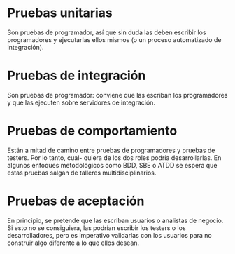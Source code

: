 # Pruebas unitarias
Son pruebas de programador, así que sin duda las deben escribir los programadores y ejecutarlas
ellos mismos (o un proceso automatizado de integración).

# Pruebas de integración
Son pruebas de programador: conviene que las escriban los programadores y que las ejecuten sobre servidores de integración.

# Pruebas de comportamiento
Están a mitad de camino entre pruebas de programadores y pruebas de testers. Por lo tanto, cual-
quiera de los dos roles podría desarrollarlas. En algunos enfoques metodológicos como BDD, SBE o ATDD se espera que estas pruebas salgan de talleres multidisciplinarios.

# Pruebas de aceptación
En principio, se pretende que las escriban usuarios o analistas de negocio. Si esto no se consiguiera,
las podrían escribir los testers o los desarrolladores, pero es imperativo validarlas con los usuarios
para no construir algo diferente a lo que ellos desean.